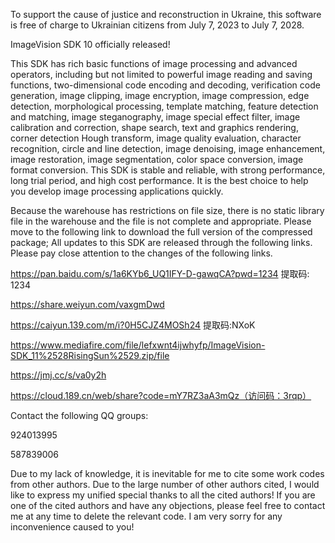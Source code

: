 To support the cause of justice and reconstruction in Ukraine, this software is free of charge to Ukrainian citizens from July 7, 2023 to July 7, 2028.

ImageVision SDK 10 officially released!

This SDK has rich basic functions of image processing and advanced operators, including but not limited to powerful image reading and saving functions, two-dimensional code encoding and decoding, verification code generation, image clipping, image encryption, image compression, edge detection, morphological processing, template matching, feature detection and matching, image steganography, image special effect filter, image calibration and correction, shape search, text and graphics rendering, corner detection Hough transform, image quality evaluation, character recognition, circle and line detection, image denoising, image enhancement, image restoration, image segmentation, color space conversion, image format conversion. This SDK is stable and reliable, with strong performance, long trial period, and high cost performance. It is the best choice to help you develop image processing applications quickly.

Because the warehouse has restrictions on file size, there is no static library file in the warehouse and the file is not complete and appropriate. Please move to the following link to download the full version of the compressed package; All updates to this SDK are released through the following links. Please pay close attention to the changes of the following links.

https://pan.baidu.com/s/1a6KYb6_UQ1IFY-D-gawqCA?pwd=1234 提取码: 1234

https://share.weiyun.com/vaxgmDwd

https://caiyun.139.com/m/i?0H5CJZ4MOSh24  提取码:NXoK

https://www.mediafire.com/file/lefxwnt4ijwhyfp/ImageVision-SDK_11%2528RisingSun%2529.zip/file

https://jmj.cc/s/va0y2h

https://cloud.189.cn/web/share?code=mY7RZ3aA3mQz（访问码：3rqp）

Contact the following QQ groups:

924013995

587839006

Due to my lack of knowledge, it is inevitable for me to cite some work codes from other authors. Due to the large number of other authors cited, I would like to express my unified special thanks to all the cited authors! If you are one of the cited authors and have any objections, please feel free to contact me at any time to delete the relevant code. I am very sorry for any inconvenience caused to you!
